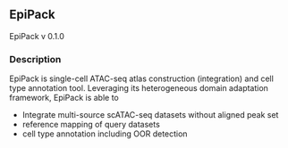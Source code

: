 ## EpiPack
EpiPack v 0.1.0

### Description
EpiPack is single-cell ATAC-seq atlas construction (integration) and cell type annotation tool. Leveraging its heterogeneous domain adaptation framework, EpiPack is able to
* Integrate multi-source scATAC-seq datasets without aligned peak set
* reference mapping of query datasets
* cell type annotation including OOR detection
